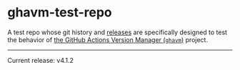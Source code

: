 # ghavm-test-repo

A test repo whose git history and [releases][] are specifically designed to test
the behavior of [the GitHub Actions Version Manager (`ghavm`)][ghavm] project.

---

Current release: v4.1.2

[ghavm]: https://github.com/mccutchen/ghavm
[releases]: https://github.com/mccutchen/ghavm-test-repo/releases
